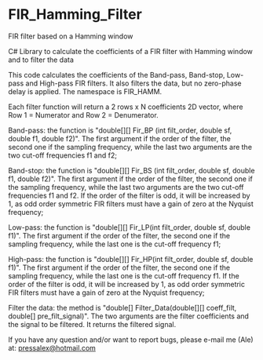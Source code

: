 # FIR_Hamming_Filter
FIR filter based on a Hamming window

C# Library to calculate the coefficients of a FIR filter with Hamming window and to filter the data

This code calculates the coefficients of the Band-pass, Band-stop, Low-pass and High-pass FIR filters. It also filters the data, but no zero-phase delay is applied. The namespace is FIR_HAMM.

Each filter function will return a 2 rows x N coefficients 2D vector, where Row 1 = Numerator and Row 2 = Denumerator. 

Band-pass: the function is "double[][] Fir_BP (int filt_order, double sf, double f1, double f2)". The first argument if the order of the filter, the second one if the sampling frequency, while the last two arguments are the two cut-off frequencies f1 and f2;

Band-stop: the function is "double[][] Fir_BS (int filt_order, double sf, double f1, double f2)". The first argument if the order of the filter, the second one if the sampling frequency, while the last two arguments are the two cut-off frequencies f1 and f2. If the order of the filter is odd, it will be increased by 1, as odd order symmetric FIR filters must have a gain of zero at the Nyquist frequency;

Low-pass: the function is "double[][] Fir_LP(int filt_order, double sf, double f1)". The first argument if the order of the filter, the second one if the sampling frequency, while the last one is the cut-off frequency f1;

High-pass: the function is "double[][] Fir_HP(int filt_order, double sf, double f1)". The first argument if the order of the filter, the second one if the sampling frequency, while the last one is the cut-off frequency f1. If the order of the filter is odd, it will be increased by 1, as odd order symmetric FIR filters must have a gain of zero at the Nyquist frequency;

Filter the data: the method is "double[] Filter_Data(double[][] coeff_filt, double[] pre_filt_signal)". The two arguments are the filter coefficients and the signal to be filtered. It returns the filtered signal.

If you have any question and/or want to report bugs, please e-mail me (Ale) at: pressalex@hotmail.com
